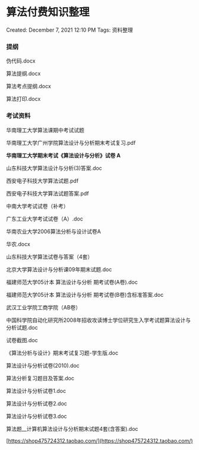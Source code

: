 # 算法付费知识整理

Created: December 7, 2021 12:10 PM
Tags: 资料整理

### 提纲

伪代码.docx

算法提纲.docx

算法考点提纲.docx

算法打印.docx

### 考试资料

华南理工大学算法课期中考试试题

华南理工大学广州学院算法设计与分析期末考试复习.pdf

**华南理工大学期末考试《算法设计与分析》试卷 A**

山东科技大学算法设计与分析(3)答案.doc

西安电子科技大学算法试题.pdf

西安电子科技大学算法试题答案.pdf

中南大学考试试卷（补考）

广东工业大学考试试卷（A）.doc

华南农业大学2006算法分析与设计试卷A

华农.docx

山东科技大学算法试卷与答案（4套）

北京大学算法设计与分析课09年期末试题.doc

福建师范大学05计本 算法设计与分析 期考试卷(A卷).doc

福建师范大学05计本 算法设计与分析 期考试卷(B卷)含标准答案.doc

武汉工业学院工商学院（AB卷）

中国科学院自动化研究所2008年招收攻读博士学位研究生入学考试题算法设计与分析试题.doc

试卷截图.doc

《算法分析与设计》期末考试复习题-学生版.doc

算法设计与分析试卷(2010).doc

算法分析复习题目及答案.doc

算法设计与分析试卷1.doc

算法设计与分析试卷2.doc

算法设计与分析试卷3.doc

算法题__计算机算法设计与分析期末试题4套(含答案).doc

[https://shop475724312.taobao.com/](https://shop475724312.taobao.com/)